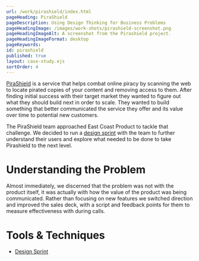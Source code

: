 ```yaml
---
url: /work/pirashield/index.html
pageHeading: PiraShield
pageDescription: Using Design Thinking for Business Problems
pageHeadingImage: /images/work-shots/pirashield-screenshot.png
pageHeadingImageAlt: A screenshot from the Pirashield project.
pageHeadingImageFormat: desktop
pageKeywords:
id: pirashield
published: true
layout: case-study.ejs
sortOrder: 4
---
```


<p class="paragraph--major"><a href="https://pirashield.com/">PiraShield</a> is a service that helps combat online piracy by scanning the web to locate pirated copies of your content and removing access to them. After finding initial success with their target market they wanted to figure out what they should build next in order to scale. They wanted to build something that better communicated the service they offer and its value over time to potential new customers.</p>

<p class="paragraph--major">The PiraShield team approached East Coast Product to tackle that challenge. We decided to run a <a href="http://www.gv.com/sprint/">design sprint</a> with the team to further understand their users and explore what needed to be done to take Pirashield to the next level.</a>

<h1 class="text-heading-one">Understanding the Problem</h1>

<p>Almost immediately, we discerned that the problem was not with the product itself, it was actually with how the value of the product was being communicated. Rather than focusing on new features we switched direction and improved the sales deck, with a script and feedback points for them to measure effectiveness with during calls.</p>

<h1 class="text-heading-one">Tools &amp; Techniques</h1>

<ul>
  <li><a href="http://www.gv.com/sprint/">Design Sprint</a></li>
</ul>
